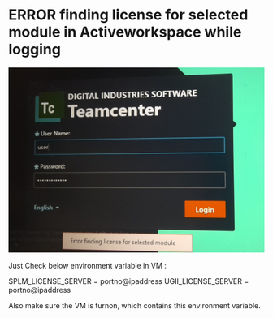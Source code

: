 # ERROR finding license for selected module in Activeworkspace while logging

![Error while logging in ActiveWorkspace](../images/20241225_114227.png)

Just Check below environment variable in VM :

SPLM_LICENSE_SERVER = portno@ipaddress
UGII_LICENSE_SERVER = portno@ipaddress

Also make sure the VM is turnon, which contains this environment variable.
